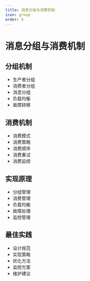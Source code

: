 ```yaml
---
title: 消息分组与消费机制
icon: group
order: 4
---
```


# 消息分组与消费机制

## 分组机制
- 生产者分组
- 消费者分组
- 消息分组
- 负载均衡
- 故障转移

## 消费机制
- 消费模式
- 消费策略
- 消费顺序
- 消费重试
- 消费监控

## 实现原理
- 分组管理
- 消费管理
- 负载均衡
- 故障处理
- 监控管理

## 最佳实践
- 设计规范
- 实现策略
- 优化方法
- 监控方案
- 维护建议
